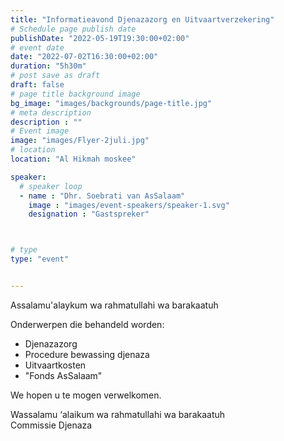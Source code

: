 ```yaml
---
title: "Informatieavond Djenazazorg en Uitvaartverzekering"
# Schedule page publish date
publishDate: "2022-05-19T19:30:00+02:00"
# event date
date: "2022-07-02T16:30:00+02:00"
duration: "5h30m"
# post save as draft
draft: false
# page title background image
bg_image: "images/backgrounds/page-title.jpg"
# meta description
description : ""
# Event image
image: "images/Flyer-2juli.jpg"
# location
location: "Al Hikmah moskee"

speaker:
  # speaker loop
  - name : "Dhr. Soebrati van AsSalaam"
    image : "images/event-speakers/speaker-1.svg"
    designation : "Gastspreker"



# type
type: "event"


---
```


Assalamu'alaykum wa rahmatullahi wa barakaatuh

Onderwerpen die behandeld worden: 
* Djenazazorg
* Procedure bewassing djenaza
* Uitvaartkosten
* "Fonds AsSalaam"

We hopen u te mogen verwelkomen.

Wassalamu ‘alaikum wa rahmatullahi wa barakaatuh<br/>
Commissie Djenaza
